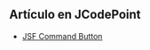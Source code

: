 ## Artículo en JCodePoint
* [JSF Command Button](https://jcodepoint.com/jsf/etiquetas/jsf-commandbutton/)

